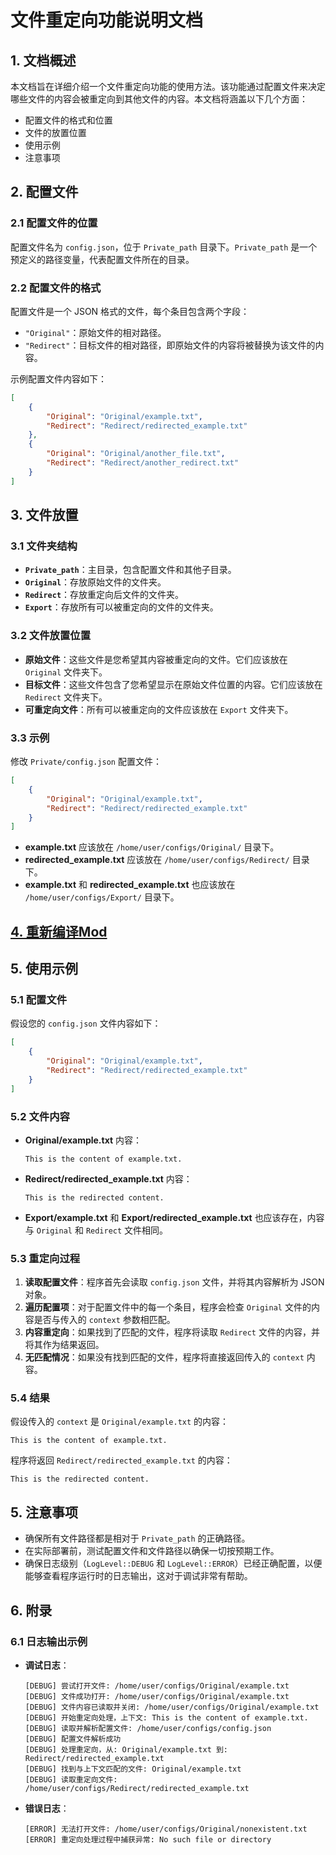 # 文件重定向功能说明文档

## 1. 文档概述

本文档旨在详细介绍一个文件重定向功能的使用方法。该功能通过配置文件来决定哪些文件的内容会被重定向到其他文件的内容。本文档将涵盖以下几个方面：

- 配置文件的格式和位置
- 文件的放置位置
- 使用示例
- 注意事项

## 2. 配置文件

### 2.1 配置文件的位置

配置文件名为 `config.json`，位于 `Private_path` 目录下。`Private_path` 是一个预定义的路径变量，代表配置文件所在的目录。

### 2.2 配置文件的格式

配置文件是一个 JSON 格式的文件，每个条目包含两个字段：

- `"Original"`：原始文件的相对路径。
- `"Redirect"`：目标文件的相对路径，即原始文件的内容将被替换为该文件的内容。

示例配置文件内容如下：

```json
[
    {
        "Original": "Original/example.txt",
        "Redirect": "Redirect/redirected_example.txt"
    },
    {
        "Original": "Original/another_file.txt",
        "Redirect": "Redirect/another_redirect.txt"
    }
]
```

## 3. 文件放置

### 3.1 文件夹结构

- **`Private_path`**：主目录，包含配置文件和其他子目录。
- **`Original`**：存放原始文件的文件夹。
- **`Redirect`**：存放重定向后文件的文件夹。
- **`Export`**：存放所有可以被重定向的文件的文件夹。

### 3.2 文件放置位置

- **原始文件**：这些文件是您希望其内容被重定向的文件。它们应该放在 `Original` 文件夹下。
- **目标文件**：这些文件包含了您希望显示在原始文件位置的内容。它们应该放在 `Redirect` 文件夹下。
- **可重定向文件**：所有可以被重定向的文件应该放在 `Export` 文件夹下。

### 3.3 示例

修改 `Private/config.json` 配置文件：

```json
[
    {
        "Original": "Original/example.txt",
        "Redirect": "Redirect/redirected_example.txt"
    }
]
```

- **example.txt** 应该放在 `/home/user/configs/Original/` 目录下。
- **redirected_example.txt** 应该放在 `/home/user/configs/Redirect/` 目录下。
- **example.txt** 和 **redirected_example.txt** 也应该放在 `/home/user/configs/Export/` 目录下。

## [4. 重新编译Mod](https://github.com/2079541547/EFMod)


## 5. 使用示例

### 5.1 配置文件

假设您的 `config.json` 文件内容如下：

```json
[
    {
        "Original": "Original/example.txt",
        "Redirect": "Redirect/redirected_example.txt"
    }
]
```

### 5.2 文件内容

- **Original/example.txt** 内容：
  ```
  This is the content of example.txt.
  ```

- **Redirect/redirected_example.txt** 内容：
  ```
  This is the redirected content.
  ```

- **Export/example.txt** 和 **Export/redirected_example.txt** 也应该存在，内容与 `Original` 和 `Redirect` 文件相同。

### 5.3 重定向过程

1. **读取配置文件**：程序首先会读取 `config.json` 文件，并将其内容解析为 JSON 对象。
2. **遍历配置项**：对于配置文件中的每一个条目，程序会检查 `Original` 文件的内容是否与传入的 `context` 参数相匹配。
3. **内容重定向**：如果找到了匹配的文件，程序将读取 `Redirect` 文件的内容，并将其作为结果返回。
4. **无匹配情况**：如果没有找到匹配的文件，程序将直接返回传入的 `context` 内容。

### 5.4 结果

假设传入的 `context` 是 `Original/example.txt` 的内容：

```
This is the content of example.txt.
```

程序将返回 `Redirect/redirected_example.txt` 的内容：

```
This is the redirected content.
```

## 5. 注意事项

- 确保所有文件路径都是相对于 `Private_path` 的正确路径。
- 在实际部署前，测试配置文件和文件路径以确保一切按预期工作。
- 确保日志级别（`LogLevel::DEBUG` 和 `LogLevel::ERROR`）已经正确配置，以便能够查看程序运行时的日志输出，这对于调试非常有帮助。

## 6. 附录

### 6.1 日志输出示例

- **调试日志**：
  ```
  [DEBUG] 尝试打开文件: /home/user/configs/Original/example.txt
  [DEBUG] 文件成功打开: /home/user/configs/Original/example.txt
  [DEBUG] 文件内容已读取并关闭: /home/user/configs/Original/example.txt
  [DEBUG] 开始重定向处理，上下文: This is the content of example.txt.
  [DEBUG] 读取并解析配置文件: /home/user/configs/config.json
  [DEBUG] 配置文件解析成功
  [DEBUG] 处理重定向，从: Original/example.txt 到: Redirect/redirected_example.txt
  [DEBUG] 找到与上下文匹配的文件: Original/example.txt
  [DEBUG] 读取重定向文件: /home/user/configs/Redirect/redirected_example.txt
  ```

- **错误日志**：
  ```
  [ERROR] 无法打开文件: /home/user/configs/Original/nonexistent.txt
  [ERROR] 重定向处理过程中捕获异常: No such file or directory
  ```